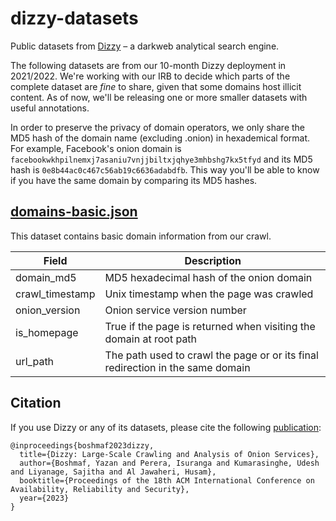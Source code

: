 # dizzy-datasets

Public datasets from [Dizzy](https://dizzy-dev.cibr.qcri.org) – a darkweb analytical search engine.

The following datasets are from our 10-month Dizzy deployment in 2021/2022. We're working with our IRB to decide which parts of the complete dataset are _fine_ to share, given that some domains host illicit content. As of now, we'll be releasing one or more smaller datasets with useful annotations.

In order to preserve the privacy of domain operators, we only share the MD5 hash of the domain name (excluding .onion) in hexademical format. For example, Facebook's onion domain is `facebookwkhpilnemxj7asaniu7vnjjbiltxjqhye3mhbshg7kx5tfyd` and its MD5 hash is `0e8b44ac0c467c56ab19c6636adabdfb`. This way you'll be able to know if you have the same domain by comparing its MD5 hashes.

## [domains-basic.json](https://raw.githubusercontent.com/cibr-qcri/dizzy-datasets/main/domains-basic.json)

This dataset contains basic domain information from our crawl.

| Field           | Description                                                                    |
|-----------------|--------------------------------------------------------------------------------|
| domain_md5      | MD5 hexadecimal hash of the onion domain                                       |
| crawl_timestamp | Unix timestamp when the page was crawled                                       |
| onion_version   | Onion service version number                                                   |
| is_homepage     | True if the page is returned when visiting the domain at root path             |
| url_path        | The path used to crawl the page or or its final redirection in the same domain |

## Citation

If you use Dizzy or any of its datasets, please cite the following [publication](https://arxiv.org/abs/2209.07202):
```
@inproceedings{boshmaf2023dizzy,
  title={Dizzy: Large-Scale Crawling and Analysis of Onion Services},
  author={Boshmaf, Yazan and Perera, Isuranga and Kumarasinghe, Udesh and Liyanage, Sajitha and Al Jawaheri, Husam},
  booktitle={Proceedings of the 18th ACM International Conference on Availability, Reliability and Security},
  year={2023}
}
```
